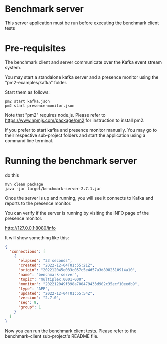 # Benchmark server

This server application must be run before executing the benchmark client tests

# Pre-requisites

The benchmark client and server communicate over the Kafka event stream system.

You may start a standalone kafka server and a presence monitor using the "pm2-examples/kafka" folder.

Start them as follows:

```agsl
pm2 start kafka.json
pm2 start presence-monitor.json
```

Note that "pm2" requires node.js. Please refer to https://www.npmjs.com/package/pm2 for instruction to install pm2.

If you prefer to start kafka and presence monitor manually. You may go to their respective sub-project folders
and start the application using a command line terminal.

# Running the benchmark server

do this

```agsl
mvn clean package
java -jar target/benchmark-server-2.7.1.jar
```

Once the server is up and running, you will see it connects to Kafka and reports to the presence monitor.

You can verify if the server is running by visiting the INFO page of the presence monitor.

http://127.0.0.1:8080/info

It will show something like this:

```json
{
  "connections": [
    {
      "elapsed": "33 seconds",
      "created": "2022-12-04T01:55:21Z",
      "origin": "202212045e033c057c5e4d57a3d8982510914a10",
      "name": "benchmark-server",
      "topic": "multiplex.0001-000",
      "monitor": "202212049f398a700479433d902c35ecf10eedb9",
      "type": "APP",
      "updated": "2022-12-04T01:55:54Z",
      "version": "2.7.0",
      "seq": 9,
      "group": 1
    }
  ]
}
```

Now you can run the benchmark client tests. Please refer to the benchmark-client sub-project's README file.
